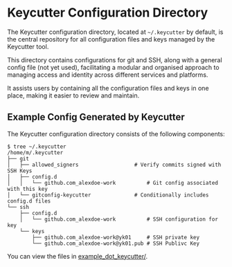 # Keycutter Configuration Directory

The Keycutter configuration directory, located at `~/.keycutter` by default, is the central repository for all configuration files and keys managed by the Keycutter tool.

This directory contains configurations for git and SSH, along with a general config file (not yet used), facilitating a modular and organised approach to managing access and identity across different services and platforms.

It assists users by containing all the configuration files and keys in one place, making it easier to review and maintain.

## Example Config Generated by Keycutter

The Keycutter configuration directory consists of the following components:

```
$ tree ~/.keycutter
/home/m/.keycutter
├── git
│   ├── allowed_signers                  # Verify commits signed with SSH Keys
│   ├── config.d
│   │   └── github.com_alexdoe-work          # Git config associated with this key
│   └── gitconfig-keycutter              # Conditionally includes config.d files
└── ssh                     
    ├── config.d
    │   └── github.com_alexdoe-work          # SSH configuration for key
    └── keys                             
        ├── github.com_alexdoe-work@yk01     # SSH private key
        └── github.com_alexdoe-work@yk01.pub # SSH Publivc Key
```

You can view the files in [example_dot_keycutter/](example_dot_keycutter/).
